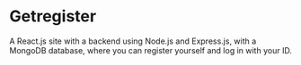 # Getregister
A React.js site with a backend using Node.js and Express.js, with a MongoDB database, where you can register yourself and log in with your ID.
